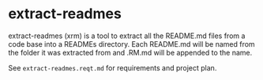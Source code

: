 # extract-readmes

extract-readmes (xrm) is a tool to extract all the README.md files from a code base into a READMEs directory. Each README.md will be named from the folder it was extracted from and .RM.md will be appended to the name.

See `extract-readmes.reqt.md` for requirements and project plan.
